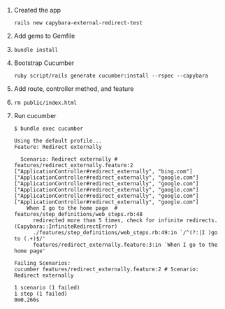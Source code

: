 1. Created the app

       rails new capybara-external-redirect-test

2. Add gems to Gemfile
3. `bundle install`
4. Bootstrap Cucumber

       ruby script/rails generate cucumber:install --rspec --capybara

5. Add route, controller method, and feature
6. `rm public/index.html`
7. Run cucumber

       $ bundle exec cucumber

       Using the default profile...
       Feature: Redirect externally

         Scenario: Redirect externally # features/redirect_externally.feature:2
       ["ApplicationController#redirect_externally", "bing.com"]
       ["ApplicationController#redirect_externally", "google.com"]
       ["ApplicationController#redirect_externally", "google.com"]
       ["ApplicationController#redirect_externally", "google.com"]
       ["ApplicationController#redirect_externally", "google.com"]
       ["ApplicationController#redirect_externally", "google.com"]
           When I go to the home page  # features/step_definitions/web_steps.rb:48
             redirected more than 5 times, check for infinite redirects. (Capybara::InfiniteRedirectError)
             ./features/step_definitions/web_steps.rb:49:in `/^(?:|I )go to (.+)$/'
             features/redirect_externally.feature:3:in `When I go to the home page'

       Failing Scenarios:
       cucumber features/redirect_externally.feature:2 # Scenario: Redirect externally

       1 scenario (1 failed)
       1 step (1 failed)
       0m0.266s
